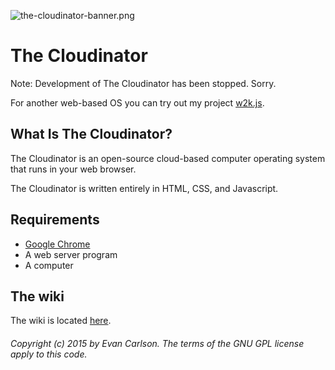 ![the-cloudinator-banner.png](https://bitbucket.org/repo/E9nLok/images/1440181341-the-cloudinator-banner.png)
# The Cloudinator #

Note: Development of The Cloudinator has been stopped. Sorry.

For another web-based OS you can try out my project [w2k.js](https://w2k-js.glitch.me/).

## What Is The Cloudinator? ##
The Cloudinator is an open-source cloud-based computer operating system that runs in your web browser.

The Cloudinator is written entirely in HTML, CSS, and Javascript.

## Requirements ##
* [Google Chrome](http://www.google.com/chrome/)
* A web server program
* A computer

## The wiki ##
The wiki is located [here](https://bitbucket.org/humphrey14/the-cloudinator/wiki).

###### Copyright (c) 2015 by Evan Carlson. The terms of the GNU GPL license apply to this code. ######
